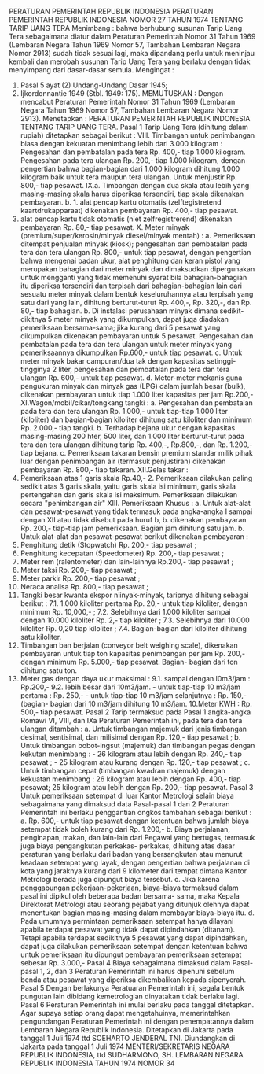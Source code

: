  PERATURAN PEMERINTAH REPUBLIK INDONESIA PERATURAN PEMERINTAH REPUBLIK INDONESIA NOMOR 27 TAHUN 1974 TENTANG TARIP UANG TERA
Menimbang :
 bahwa berhubung susunan Tarip Uang Tera sebagaimana diatur dalam Peraturan Pemerintah Nomor 31 Tahun 1969 (Lembaran Negara Tahun 1969 Nomor 57, Tambahan Lembaran Negara Nomor 2913) sudah tidak sesuai lagi, maka dipandang perlu untuk meninjau kembali dan merobah susunan Tarip Uang Tera yang berlaku dengan tidak menyimpang dari dasar-dasar semula.
Mengingat :

1. Pasal 5 ayat (2) Undang-Undang Dasar 1945;
2. Ijkordonnantie 1949 (Stbl. 1949:
175).
MEMUTUSKAN :
 Dengan mencabut Peraturan Pemerintah Nomor 31 Tahun 1969 (Lembaran Negara Tahun 1969 Nomor 57, Tambahan Lembaran Negara Nomor 2913). Menetapkan : PERATURAN PEMERINTAH REPUBLIK INDONESIA TENTANG TARIP UANG TERA.
Pasal 1
Tarip Uang Tera (dihitung dalam rupiah) ditetapkan sebagai berikut : VIII. Timbangan untuk penimbangan biasa dengan kekuatan menimbang lebih dari 3.000 kilogram : Pengesahan dan pembatalan pada tera Rp. 400,- tiap 1.000 kilogram. Pengesahan pada tera ulangan Rp. 200,- tiap 1.000 kilogram, dengan pengertian bahwa bagian-bagian dari 1.000 kilogram dihitung 1.000 kilogram baik untuk tera maupun tera ulangan. Untuk menjustir Rp. 800,- tiap pesawat. IX.a. Timbangan dengan dua skala atau lebih yang masing-masing skala harus diperiksa tersendiri, tiap skala dikenakan pembayaran.
b. 1. alat pencap kartu otomatis (zelftegistretend kaartdrukapparaat) dikenakan pembayaran Rp. 400,- tiap pesawat.
2. alat pencap kartu tidak otomatis (niet zelfregistrerend) dikenakan pembayaran Rp. 80,- tiap pesawat. X. Meter minyak (premium/super/kerosin/minyak diesel/minyak mentah) :
a. Pemeriksaan ditempat penjualan minyak (kiosk); pengesahan dan pembatalan pada tera dan tera ulangan Rp. 800,- untuk tiap pesawat, dengan pengertian bahwa mengenai badan ukur, alat penghitung dan keran pistol yang merupakan bahagian dari meter minyak dan dimaksudkan dipergunakan untuk mengganti yang tidak memenuhi syarat bila bahagian-bahagian itu diperiksa tersendiri dan terpisah dari bahagian-bahagian lain dari sesuatu meter minyak dalam bentuk keseluruhannya atau terpisah yang satu dari yang lain, dihitung berturut-turut Rp. 400,-, Rp. 320,-, dan Rp. 80,- tiap bahagian.
b. Di instalasi perusahaan minyak dimana sedikit-dikitnya 5 meter minyak yang dikumpulkan, dapat juga diadakan pemeriksaan bersama-sama; jika kurang dari 5 pesawat yang dikumpulkan dikenakan pembayaran untuk 5 pesawat. Pengesahan dan pembatalan pada tera dan tera ulangan untuk meter minyak yang pemeriksaannya dikumpulkan Rp.600,- untuk tiap pesawat.
c. Untuk meter minyak bakar campuran/dua tak dengan kapasitas setinggi-tingginya 2 liter, pengesahan dan pembatalan pada tera dan tera ulangan Rp. 600,- untuk tiap pesawat.
d. Meter-meter mekanis guna pengukuran minyak dan minyak gas (LPG) dalam jumlah besar (bulk), dikenakan pembayaran untuk tiap 1.000 liter kapasitas per jam Rp.200,- XI.Wagon/mobil/cikar/tongkang tangki :
a. Pengesahan dan pembatalan pada tera dan tera ulangan Rp.
1.000,- untuk tiap-tiap 1.000 liter (kiloliter) dan bagian-bagian kiloliter dihitung satu kiloliter dan minimum Rp. 2.000,- tiap tangki.
b. Terhadap bejana ukur dengan kapasitas masing-masing 200 hter, 500 liter, dan 1.000 liter berturut-turut pada tera dan tera ulangan dihitung tarip Rp. 400,-, Rp.800,-, dan Rp. 1.200,- tiap bejana.
c. Pemeriksaan takaran bensin premium standar milik pihak luar dengan penimbangan air (termasuk penjustiran) dikenakan pembayaran Rp. 800,- tiap takaran. XII.Gelas takar :
1. Pemeriksaan atas 1 garis skala Rp.40,- 2. Pemeriksaan dilakukan paling sedikit atas 3 garis skala, yaitu garis skala isi minimum, garis skala pertengahan dan garis skala isi maksimum. Pemeriksaan dilakukan secara "penimbangan air" XIII. Pemeriksaan Khusus :
a. Untuk alat-alat dan pesawat-pesawat yang tidak termasuk pada angka-angka I sampai dengan XII atau tidak disebut pada huruf b, b. dikenakan pembayaran Rp. 200,- tiap-tiap jam pemeriksaan. Bagian jam dihitung satu jam.
b. Untuk alat-alat dan pesawat-pesawat berikut dikenakan pembayaran :
1. Penghitung detik (Stopwatch) Rp. 200,- tiap pesawat ;
2. Penghitung kecepatan (Speedometer) Rp. 200,- tiap pesawat ;
3. Meter rem (ralentometer) dan lain-lainnya Rp.200,- tiap pesawat ;
4. Meter taksi Rp. 200,- tiap pesawat ;
5. Meter parkir Rp. 200,- tiap pesawat ;
6. Neraca analisa Rp. 800,- tiap pesawat ;
7. Tangki besar kwanta ekspor niinyak-minyak, taripnya dihitung sebagai berikut :
7.1. 1.000 kiloliter pertama Rp. 20,- untuk tiap kiloliter, dengan minimum Rp. 10,000,- ;
7.2. Selebihnya dari 1.000 kiloliter sampai dengan 10.000 kiloliter Rp. 2,- tiap kiloliter ;
7.3. Selebihnya dari 10.000 kiloliter Rp. 0,20 tiap kiloliter ;
7.4. Bagian-bagian dari kiloliter dihitung satu kiloliter.
8. Timbangan ban berjalan (conveyor belt weighing scale), dikenakan pembayaran untuk tiap ton kapasitas penimbangan per jam Rp. 200,- dengan minimum Rp. 5.000,- tiap pesawat. Bagian- bagian dari ton dihitung satu ton.
9. Meter gas dengan daya ukur maksimal :
9.1. sampai dengan l0m3/jam : Rp.200,- 9.2. lebih besar dari 10m3/jam. - untuk tiap-tiap 10 m3/jam pertama : Rp. 250,- - untuk tiap-tiap 10 m3/jam selanjutnya : Rp. 150,- (bagian- bagian dari 10 m3/jam dihitung 10 m3/jam.
10.Meter KWH : Rp. 500,- tiap pesawat.
Pasal 2
Tarip termaksud pada Pasal 1 angka-angka Romawi VI, VIII, dan IXa Peraturan Pemerintah ini, pada tera dan tera ulangan ditambah :
a. Untuk timbangan majemuk dari jenis timbangan desimal, sentisimal, dan milisimal dengan Rp. 120,- tiap pesawat ;
b. Untuk timbangan bobot-ingsut (majemuk) dan timbangan pegas dengan kekutan menimbang : - 26 kilogram atau lebih dengan Rp. 240,- tiap pesawat ; - 25 kilogram atau kurang dengan Rp. 120,- tiap pesawat ;
c. Untuk timbangan cepat (timbangan kwadran majemuk) dengan kekuatan menimbang : 26 kilogram atau lebih dengan Rp. 400,- tiap pesawat; 25 kilogram atau lebih dengan Rp. 200,- tiap pesawat.
Pasal 3
Untuk pemeriksaan setempat di luar Kantor Metrologi selain biaya sebagaimana yang dimaksud data Pasal-pasal 1 dan 2 Peraturan Pemerintah ini berlaku penggantian ongkos tambahan sebagai berikut :
a. Rp. 600,- untuk tiap pesawat dengan ketentuan bahwa jumlah biaya setempat tidak boleh kurang dari Rp. 1.200,- b. Biaya perjalanan, penginapan, makan, dan lain-lain dari Pegawai yang bertugas, termasuk juga biaya pengangkutan perkakas- perkakas, dihitung atas dasar peraturan yang berlaku dari badan yang bersangkutan atau menurut keadaan setempat yang layak, dengan pengertian bahwa perjalanan di kota yang jaraknya kurang dari 9 kilometer dari tempat dimana Kantor Metrologi berada juga dipungut biaya tersebut.
c. Jika karena penggabungan pekerjaan-pekerjaan, biaya-biaya termaksud dalam pasal ini dipikul oleh beberapa badan bersama- sama, maka Kepala Direktorat Metrologi atau seorang pejabat yang ditunjuk olehnya dapat menentukan bagian masing-masing dalam membayar biaya-biaya itu.
d. Pada umumnya permintaan pemeriksaan setempat hanya dilayani apabila terdapat pesawat yang tidak dapat dipindahkan (ditanam). Tetapi apabila terdapat sedikitnya 5 pesawat yang dapat dipindahkan, dapat juga dilakukan pemeriksaan setempat dengan ketentuan bahwa untuk pemeriksaan itu dipungut pembayaran pemeriksaan setempat sebesar Rp. 3.000,-
Pasal 4
Biaya sebagaimana dimaksud dalam Pasal-pasal 1, 2, dan 3 Peraturan Pemerintah ini harus dipenuhi sebelum benda atau pesawat yang diperiksa dikembalikan kepada sipenyerah.
Pasal 5
Dengan berlakunya Peratuaran Pemerintah ini, segala bentuk pungutan lain dibidang kemetrologian dinyatakan tidak berlaku lagi.
Pasal 6
Peraturan Pemerintah ini mulai berlaku pada tanggal ditetapkan. Agar supaya setiap orang dapat mengetahuinya, memerintahkan pengundangan Peraturan Pemerintah ini dengan penempatannya dalam Lembaran Negara Republik Indonesia. Ditetapkan di Jakarta pada tanggal 1 Juli 1974 ttd SOEHARTO JENDERAL TNI. Diundangkan di Jakarta pada tanggal 1 Juli 1974 MENTERI/SEKRETARIS NEGARA REPUBLIK INDONESIA, ttd SUDHARMONO, SH. LEMBARAN NEGARA REPUBLIK INDONESIA TAHUN 1974 NOMOR 34